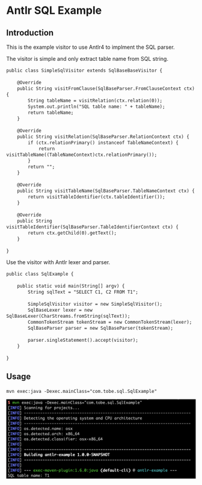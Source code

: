 # Antlr SQL Example

## Introduction

This is the example visitor to use Antlr4 to implment the SQL parser.

The visitor is simple and only extract table name from SQL string.

```
public class SimpleSqlVisitor extends SqlBaseBaseVisitor {

    @Override
    public String visitFromClause(SqlBaseParser.FromClauseContext ctx) {
        String tableName = visitRelation(ctx.relation(0));
        System.out.println("SQL table name: " + tableName);
        return tableName;
    }

    @Override
    public String visitRelation(SqlBaseParser.RelationContext ctx) {
        if (ctx.relationPrimary() instanceof TableNameContext) {
            return visitTableName((TableNameContext)ctx.relationPrimary());
        }
        return "";
    }

    @Override
    public String visitTableName(SqlBaseParser.TableNameContext ctx) {
        return visitTableIdentifier(ctx.tableIdentifier());
    }

    @Override
    public String visitTableIdentifier(SqlBaseParser.TableIdentifierContext ctx) {
        return ctx.getChild(0).getText();
    }

}
```

Use the visitor with Antlr lexer and parser.

```
public class SqlExample {

    public static void main(String[] argv) {
        String sqlText = "SELECT C1, C2 FROM T1";

        SimpleSqlVisitor visitor = new SimpleSqlVisitor();
        SqlBaseLexer lexer = new SqlBaseLexer(CharStreams.fromString(sqlText));
        CommonTokenStream tokenStream = new CommonTokenStream(lexer);
        SqlBaseParser parser = new SqlBaseParser(tokenStream);

        parser.singleStatement().accept(visitor);
    }

}
```

## Usage

```
mvn exec:java -Dexec.mainClass="com.tobe.sql.SqlExample"
```

![](./images/screenshot.png)
